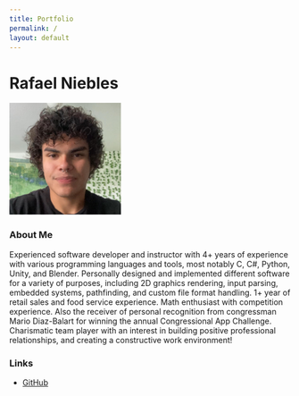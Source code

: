 ```yaml
---
title: Portfolio
permalink: /
layout: default
---
```


# Rafael Niebles

<p align="left">
    <img width=200 height=200 src="headshot.png">
</p>

### About Me

Experienced software developer and instructor with 4+ years of experience with various programming languages and tools, most notably C, C#, Python, Unity, and Blender. Personally designed and implemented different software for a variety of purposes, including 2D graphics rendering, input parsing, embedded systems, pathfinding, and custom file format handling. 1+ year of retail sales and food service experience. Math enthusiast with competition experience. Also the receiver of personal recognition from congressman Mario Diaz-Balart for winning the annual Congressional App Challenge. Charismatic team player with an interest in building positive professional relationships, and creating a constructive work environment!

### Links

- [GitHub](https://github.com/rnieblesealo)
